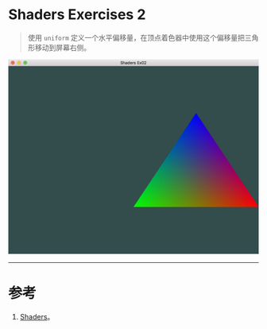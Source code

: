 # Shaders Exercises 2

> 使用 `uniform` 定义一个水平偏移量，在顶点着色器中使用这个偏移量把三角形移动到屏幕右侧。

![Shaders_Ex02.png](Shaders_Ex02.png)


---


# 参考
1. [Shaders](https://learnopengl.com/#!Getting-started/Shaders)。